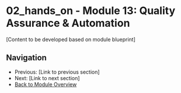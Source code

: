 # 02_hands_on - Module 13: Quality Assurance & Automation

[Content to be developed based on module blueprint]

## Navigation
- Previous: [Link to previous section]
- Next: [Link to next section]
- [Back to Module Overview](README.md)
